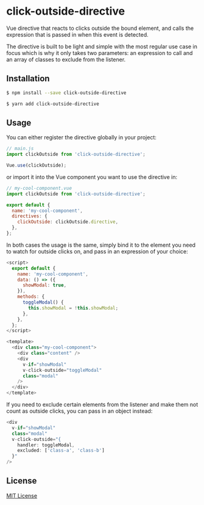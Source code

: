 # click-outside-directive

Vue directive that reacts to clicks outside the bound element, and calls the expression that is passed in when this event is detected.

The directive is built to be light and simple with the most regular use case in focus which is why it only takes two parameters: an expression to call and an array of classes to exclude from the listener.

## Installation

```bash
$ npm install --save click-outside-directive
```

```bash
$ yarn add click-outside-directive
```

## Usage
You can either register the directive globally in your project:
```js
// main.js
import clickOutside from 'click-outside-directive';

Vue.use(clickOutside);
```

or import it into the Vue component you want to use the directive in:
```js
// my-cool-component.vue
import clickOutside from 'click-outside-directive';

export default {
  name: 'my-cool-component',
  directives: {
    clickOutside: clickOutside.directive,
  },
};
```

In both cases the usage is the same, simply bind it to the element you need to watch for outside clicks on, and pass in an expression of your choice:

```js
<script>
  export default {
    name: 'my-cool-component',
    data: () => ({
      showModal: true,
    }),
    methods: {
      toggleModal() {
        this.showModal = !this.showModal;
      },
    },
  };
</script>

<template>
  <div class="my-cool-component">
    <div class="content" />
    <div
      v-if="showModal"
      v-click-outside="toggleModal"
      class="modal"
    />
  </div>
</template>
```

If you need to exclude certain elements from the listener and make them not count as outside clicks, you can pass in an object instead:

```js
<div
  v-if="showModal"
  class="modal"
  v-click-outside="{
    handler: toggleModal,
    excluded: ['class-a', 'class-b']
  }"
/>
```

## License

[MIT License](https://github.com/sundeqvist/v-click-outside/blob/master/LICENSE)
